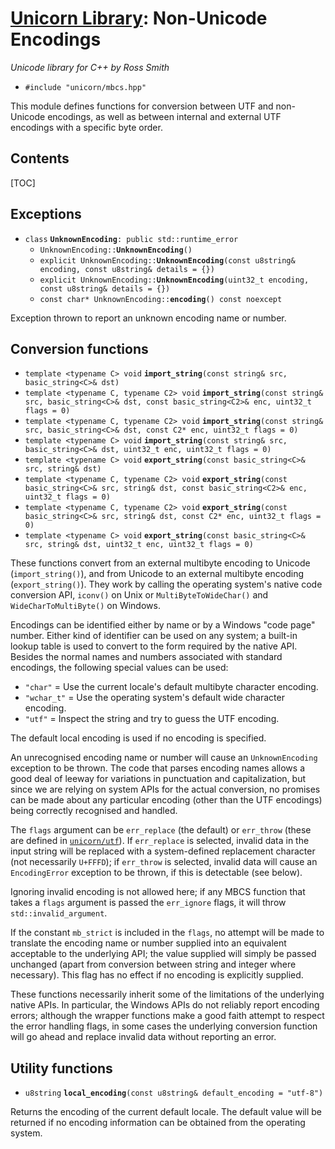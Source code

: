 # [Unicorn Library](index.html): Non-Unicode Encodings #

_Unicode library for C++ by Ross Smith_

* `#include "unicorn/mbcs.hpp"`

This module defines functions for conversion between UTF and non-Unicode
encodings, as well as between internal and external UTF encodings with a
specific byte order.

## Contents ##

[TOC]

## Exceptions ##

* `class` **`UnknownEncoding`**`: public std::runtime_error`
    * `UnknownEncoding::`**`UnknownEncoding`**`()`
    * `explicit UnknownEncoding::`**`UnknownEncoding`**`(const u8string& encoding, const u8string& details = {})`
    * `explicit UnknownEncoding::`**`UnknownEncoding`**`(uint32_t encoding, const u8string& details = {})`
    * `const char* UnknownEncoding::`**`encoding`**`() const noexcept`

Exception thrown to report an unknown encoding name or number.

## Conversion functions ##

* `template <typename C> void` **`import_string`**`(const string& src, basic_string<C>& dst)`
* `template <typename C, typename C2> void` **`import_string`**`(const string& src, basic_string<C>& dst, const basic_string<C2>& enc, uint32_t flags = 0)`
* `template <typename C, typename C2> void` **`import_string`**`(const string& src, basic_string<C>& dst, const C2* enc, uint32_t flags = 0)`
* `template <typename C> void` **`import_string`**`(const string& src, basic_string<C>& dst, uint32_t enc, uint32_t flags = 0)`
* `template <typename C> void` **`export_string`**`(const basic_string<C>& src, string& dst)`
* `template <typename C, typename C2> void` **`export_string`**`(const basic_string<C>& src, string& dst, const basic_string<C2>& enc, uint32_t flags = 0)`
* `template <typename C, typename C2> void` **`export_string`**`(const basic_string<C>& src, string& dst, const C2* enc, uint32_t flags = 0)`
* `template <typename C> void` **`export_string`**`(const basic_string<C>& src, string& dst, uint32_t enc, uint32_t flags = 0)`

These functions convert from an external multibyte encoding to Unicode
(`import_string()`), and from Unicode to an external multibyte encoding
(`export_string()`). They work by calling the operating system's native code
conversion API, `iconv()` on Unix or `MultiByteToWideChar()` and
`WideCharToMultiByte()` on Windows.

Encodings can be identified either by name or by a Windows "code page" number.
Either kind of identifier can be used on any system; a built-in lookup table
is used to convert to the form required by the native API. Besides the normal
names and numbers associated with standard encodings, the following special
values can be used:

* `"char"` = Use the current locale's default multibyte character encoding.
* `"wchar_t"` = Use the operating system's default wide character encoding.
* `"utf"` = Inspect the string and try to guess the UTF encoding.

The default local encoding is used if no encoding is specified.

An unrecognised encoding name or number will cause an `UnknownEncoding`
exception to be thrown. The code that parses encoding names allows a good deal
of leeway for variations in punctuation and capitalization, but since we are
relying on system APIs for the actual conversion, no promises can be made
about any particular encoding (other than the UTF encodings) being correctly
recognised and handled.

The `flags` argument can be `err_replace` (the default) or `err_throw` (these
are defined in [`unicorn/utf`](utf.html)). If `err_replace` is selected,
invalid data in the input string will be replaced with a system-defined
replacement character (not necessarily `U+FFFD`); if `err_throw` is selected,
invalid data will cause an `EncodingError` exception to be thrown, if this is
detectable (see below).

Ignoring invalid encoding is not allowed here; if any MBCS function that takes
a `flags` argument is passed the `err_ignore` flags, it will throw
`std::invalid_argument`.

If the constant `mb_strict` is included in the `flags`, no attempt will be
made to translate the encoding name or number supplied into an equivalent
acceptable to the underlying API; the value supplied will simply be passed
unchanged (apart from conversion between string and integer where necessary).
This flag has no effect if no encoding is explicitly supplied.

These functions necessarily inherit some of the limitations of the underlying
native APIs. In particular, the Windows APIs do not reliably report encoding
errors; although the wrapper functions make a good faith attempt to respect
the error handling flags, in some cases the underlying conversion function
will go ahead and replace invalid data without reporting an error.

## Utility functions ##

* `u8string` **`local_encoding`**`(const u8string& default_encoding = "utf-8")`

Returns the encoding of the current default locale. The default value will be
returned if no encoding information can be obtained from the operating system.
